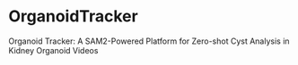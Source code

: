 # OrganoidTracker
Organoid Tracker: A SAM2-Powered Platform for Zero-shot Cyst Analysis in Kidney Organoid Videos
